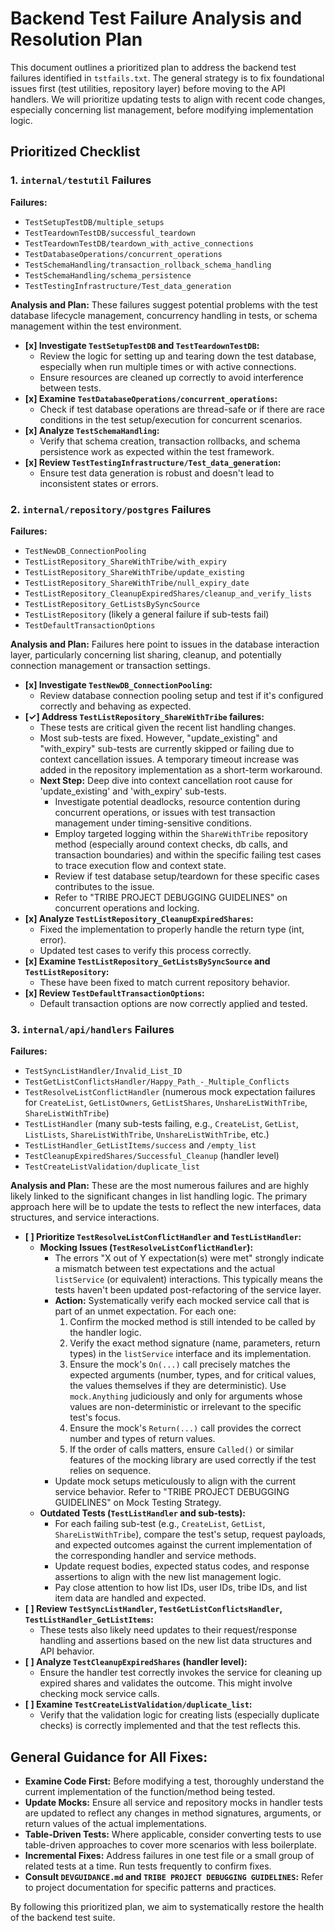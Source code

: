 # Backend Test Failure Analysis and Resolution Plan

This document outlines a prioritized plan to address the backend test failures identified in `tstfails.txt`. The general strategy is to fix foundational issues first (test utilities, repository layer) before moving to the API handlers. We will prioritize updating tests to align with recent code changes, especially concerning list management, before modifying implementation logic.

## Prioritized Checklist

### 1. `internal/testutil` Failures

**Failures:**
- `TestSetupTestDB/multiple_setups`
- `TestTeardownTestDB/successful_teardown`
- `TestTeardownTestDB/teardown_with_active_connections`
- `TestDatabaseOperations/concurrent_operations`
- `TestSchemaHandling/transaction_rollback_schema_handling`
- `TestSchemaHandling/schema_persistence`
- `TestTestingInfrastructure/Test_data_generation`

**Analysis and Plan:**
These failures suggest potential problems with the test database lifecycle management, concurrency handling in tests, or schema management within the test environment.
- **[x] Investigate `TestSetupTestDB` and `TestTeardownTestDB`:**
    - Review the logic for setting up and tearing down the test database, especially when run multiple times or with active connections.
    - Ensure resources are cleaned up correctly to avoid interference between tests.
- **[x] Examine `TestDatabaseOperations/concurrent_operations`:**
    - Check if test database operations are thread-safe or if there are race conditions in the test setup/execution for concurrent scenarios.
- **[x] Analyze `TestSchemaHandling`:**
    - Verify that schema creation, transaction rollbacks, and schema persistence work as expected within the test framework.
- **[x] Review `TestTestingInfrastructure/Test_data_generation`:**
    - Ensure test data generation is robust and doesn't lead to inconsistent states or errors.

### 2. `internal/repository/postgres` Failures

**Failures:**
- `TestNewDB_ConnectionPooling`
- `TestListRepository_ShareWithTribe/with_expiry`
- `TestListRepository_ShareWithTribe/update_existing`
- `TestListRepository_ShareWithTribe/null_expiry_date`
- `TestListRepository_CleanupExpiredShares/cleanup_and_verify_lists`
- `TestListRepository_GetListsBySyncSource`
- `TestListRepository` (likely a general failure if sub-tests fail)
- `TestDefaultTransactionOptions`

**Analysis and Plan:**
Failures here point to issues in the database interaction layer, particularly concerning list sharing, cleanup, and potentially connection management or transaction settings.
- **[x] Investigate `TestNewDB_ConnectionPooling`:**
    - Review database connection pooling setup and test if it's configured correctly and behaving as expected.
- **[✓] Address `TestListRepository_ShareWithTribe` failures:**
    - These tests are critical given the recent list handling changes.
    - Most sub-tests are fixed. However, "update_existing" and "with_expiry" sub-tests are currently skipped or failing due to context cancellation issues. A temporary timeout increase was added in the repository implementation as a short-term workaround.
    - **Next Step:** Deep dive into context cancellation root cause for 'update_existing' and 'with_expiry' sub-tests.
        - Investigate potential deadlocks, resource contention during concurrent operations, or issues with test transaction management under timing-sensitive conditions.
        - Employ targeted logging within the `ShareWithTribe` repository method (especially around context checks, db calls, and transaction boundaries) and within the specific failing test cases to trace execution flow and context state.
        - Review if test database setup/teardown for these specific cases contributes to the issue.
        - Refer to "TRIBE PROJECT DEBUGGING GUIDELINES" on concurrent operations and locking.
- **[x] Analyze `TestListRepository_CleanupExpiredShares`:**
    - Fixed the implementation to properly handle the return type (int, error).
    - Updated test cases to verify this process correctly.
- **[x] Examine `TestListRepository_GetListsBySyncSource` and `TestListRepository`:**
    - These have been fixed to match current repository behavior.
- **[x] Review `TestDefaultTransactionOptions`:**
    - Default transaction options are now correctly applied and tested.

### 3. `internal/api/handlers` Failures

**Failures:**
- `TestSyncListHandler/Invalid_List_ID`
- `TestGetListConflictsHandler/Happy_Path_-_Multiple_Conflicts`
- `TestResolveListConflictHandler` (numerous mock expectation failures for `CreateList`, `GetListOwners`, `GetListShares`, `UnshareListWithTribe`, `ShareListWithTribe`)
- `TestListHandler` (many sub-tests failing, e.g., `CreateList`, `GetList`, `ListLists`, `ShareListWithTribe`, `UnshareListWithTribe`, etc.)
- `TestListHandler_GetListItems/success` and `/empty_list`
- `TestCleanupExpiredShares/Successful_Cleanup` (handler level)
- `TestCreateListValidation/duplicate_list`

**Analysis and Plan:**
These are the most numerous failures and are highly likely linked to the significant changes in list handling logic. The primary approach here will be to update the tests to reflect the new interfaces, data structures, and service interactions.
- **[ ] Prioritize `TestResolveListConflictHandler` and `TestListHandler`:**
    - **Mocking Issues (`TestResolveListConflictHandler`):**
        - The errors "X out of Y expectation(s) were met" strongly indicate a mismatch between test expectations and the actual `listService` (or equivalent) interactions. This typically means the tests haven't been updated post-refactoring of the service layer.
        - **Action:** Systematically verify each mocked service call that is part of an unmet expectation. For each one:
            1.  Confirm the mocked method is still intended to be called by the handler logic.
            2.  Verify the exact method signature (name, parameters, return types) in the `listService` interface and its implementation.
            3.  Ensure the mock's `On(...)` call precisely matches the expected arguments (number, types, and for critical values, the values themselves if they are deterministic). Use `mock.Anything` judiciously and only for arguments whose values are non-deterministic or irrelevant to the specific test's focus.
            4.  Ensure the mock's `Return(...)` call provides the correct number and types of return values.
            5.  If the order of calls matters, ensure `Called()` or similar features of the mocking library are used correctly if the test relies on sequence.
        - Update mock setups meticulously to align with the current service behavior. Refer to "TRIBE PROJECT DEBUGGING GUIDELINES" on Mock Testing Strategy.
    - **Outdated Tests (`TestListHandler` and sub-tests):**
        - For each failing sub-test (e.g., `CreateList`, `GetList`, `ShareListWithTribe`), compare the test's setup, request payloads, and expected outcomes against the current implementation of the corresponding handler and service methods.
        - Update request bodies, expected status codes, and response assertions to align with the new list management logic.
        - Pay close attention to how list IDs, user IDs, tribe IDs, and list item data are handled and expected.
- **[ ] Review `TestSyncListHandler`, `TestGetListConflictsHandler`, `TestListHandler_GetListItems`:**
    - These tests also likely need updates to their request/response handling and assertions based on the new list data structures and API behavior.
- **[ ] Analyze `TestCleanupExpiredShares` (handler level):**
    - Ensure the handler test correctly invokes the service for cleaning up expired shares and validates the outcome. This might involve checking mock service calls.
- **[ ] Examine `TestCreateListValidation/duplicate_list`:**
    - Verify that the validation logic for creating lists (especially duplicate checks) is correctly implemented and that the test reflects this.

## General Guidance for All Fixes:

*   **Examine Code First:** Before modifying a test, thoroughly understand the current implementation of the function/method being tested.
*   **Update Mocks:** Ensure all service and repository mocks in handler tests are updated to reflect any changes in method signatures, arguments, or return values of the actual implementations.
*   **Table-Driven Tests:** Where applicable, consider converting tests to use table-driven approaches to cover more scenarios with less boilerplate.
*   **Incremental Fixes:** Address failures in one test file or a small group of related tests at a time. Run tests frequently to confirm fixes.
*   **Consult `DEVGUIDANCE.md` and `TRIBE PROJECT DEBUGGING GUIDELINES`:** Refer to project documentation for specific patterns and practices.

By following this prioritized plan, we aim to systematically restore the health of the backend test suite. 